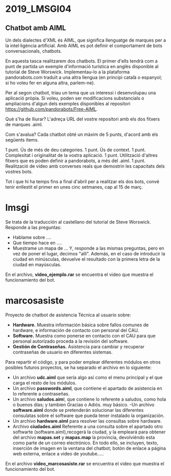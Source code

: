 # 2019_LMSGI04
## Chatbot amb AIML
Un dels dialectes d'XML és AIML, que significa llenguatge de marques per a la intel·ligència artificial. Amb AIML es pot definir el comportament de bots conversacionals, chatbots.

En aquesta tasca realitzarem dos chatbots. El primer d'ells tendrà com a punt de partida un exemple d'informació turística en anglès disponible al tutorial de Steve Worswick. Implementau-lo a la plataforma pandorabots.com traduït a una altra llengua (en principi català o espanyol; si ho voleu fer en alguna altra, parlem-ne).

Per al segon chatbot, triau un tema que us interessi i desenvolupau una aplicació pròpia. Si voleu, poden ser modificacions substancials o ampliacions d'algun dels exemples disponibles al repositori https://github.com/pandorabots/Free-AIML.

Què s'ha de lliurar?
L'adreça URL del vostre repositori amb els dos fitxers de marques .aiml.

Com s'avalua?
Cada chatbot obté un màxim de 5 punts, d'acord amb els següents ítems.

1 punt. Ús de més de deu categories.
1 punt. Ús de context.
1 punt. Complexitat i originalitat de la vostra aplicació.
1 punt. Utilització d'altres fitxers que es poden definir a pandorabots, a més del .aiml.
1 punt. Realització de vídeo amb converses reals que demostrin les capacitats dels vostres bots.

Tot i que hi ha temps fins a final d'abril per a realitzar els dos bots, convé tenir enllestit el primer en unes cinc setmanes, cap al 15 de març.

# lmsgi
Se trata de la traducción al castellano del tutorial de Steve Worswick.
Responde a las preguntas:
- Hablame sobre ....
- Que tiempo hace en ....
- Muestrame un mapa de ...
Y, responde a las mismas preguntas, pero en vez de poner el lugar, decimos "allí".
Además, en el caso de introducir la ciudad en minúsculas, devuelve el resultado con la primera letra de la ciudad en mayúsculas.

En el archivo, **video_ejemplo.rar** se encuentra el video que muestra el funcionamiento del bot.

# marcosasiste
Proyecto de chatbot de asistencia Técnica al usuario sobre:
- **Hardware.** Muestra información básica sobre fallos comunes de hardware, e información de contacto con personal del CAU.
- **Software.** Muestra como ponerse en contacto con el CAU para que personal autorizado proceda a la revisión del software. 
- **Gestión de Contraseñas.** Asistencia para cambiar y recuperar contraseñas de usuario en diferentes sistemas.

Para repartir el código, y para poder emplear diferentes módulos en otros posibles futuros proyectos, se ha separado el archivo en lo siguiente:
- Un archivo **udc.aiml** que sería algo así como el menu principal y el que carga el resto de los módulos.
- Un archivo **passwords.aiml**, que contiene el apartado de asistencia en lo referente a contraseñas.
- Un archivo **saludos.aim**l, que contiene lo referente a saludos, como hola o buenos días; y tambien Gracias o Adiós. muy básico.
 -Un archivo **software.aiml** donde se pretenderán solucionar las diferentes consulatas sobre el software que pueda tener instalado la organización.
- Un archivo **hardware.aiml** para resolver las consultas sobre hardware.
- Archivo **ciudades.aiml** Referente a una consulta sobre el apartado otro softwarte (software.aiml),recogerá la ciudad, y la empleará para obtener del archivo **mapas.set** y **mapas.map** la provincia, devolviéndo esta como parte de un correo electrónico.
En todo ello, se incluyen, texto, inserción de imagen en la ventana del chatbot; botón de enlace a página web externa, enlace a video de youtube.....

En el archivo **video_marcosasiste.rar** se encuentra el video que muestra el funcionamiento del bot.

